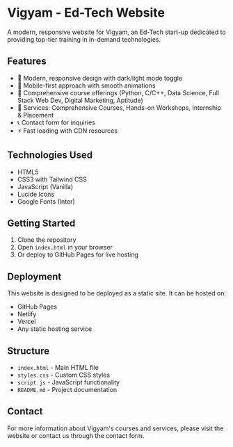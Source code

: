 # Vigyam - Ed-Tech Website

A modern, responsive website for Vigyam, an Ed-Tech start-up dedicated to providing top-tier training in in-demand technologies.

## Features

- 🎨 Modern, responsive design with dark/light mode toggle
- 📱 Mobile-first approach with smooth animations
- 🎯 Comprehensive course offerings (Python, C/C++, Data Science, Full Stack Web Dev, Digital Marketing, Aptitude)
- 💼 Services: Comprehensive Courses, Hands-on Workshops, Internship & Placement
- 📞 Contact form for inquiries
- ⚡ Fast loading with CDN resources

## Technologies Used

- HTML5
- CSS3 with Tailwind CSS
- JavaScript (Vanilla)
- Lucide Icons
- Google Fonts (Inter)

## Getting Started

1. Clone the repository
2. Open `index.html` in your browser
3. Or deploy to GitHub Pages for live hosting

## Deployment

This website is designed to be deployed as a static site. It can be hosted on:
- GitHub Pages
- Netlify
- Vercel
- Any static hosting service

## Structure

- `index.html` - Main HTML file
- `styles.css` - Custom CSS styles
- `script.js` - JavaScript functionality
- `README.md` - Project documentation

## Contact

For more information about Vigyam's courses and services, please visit the website or contact us through the contact form.
